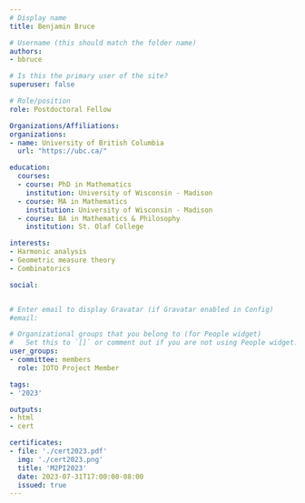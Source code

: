 ```yaml
---
# Display name
title: Benjamin Bruce

# Username (this should match the folder name)
authors:
- bbruce

# Is this the primary user of the site?
superuser: false

# Role/position
role: Postdoctoral Fellow

Organizations/Affiliations:
organizations:
- name: University of British Columbia
  url: "https://ubc.ca/"

education:
  courses:
  - course: PhD in Mathematics
    institution: University of Wisconsin - Madison
  - course: MA in Mathematics
    institution: University of Wisconsin - Madison
  - course: BA in Mathematics & Philosophy
    institution: St. Olaf College

interests:
- Harmonic analysis
- Geometric measure theory
- Combinatorics

social:


# Enter email to display Gravatar (if Gravatar enabled in Config)
#email:

# Organizational groups that you belong to (for People widget)
#   Set this to `[]` or comment out if you are not using People widget.
user_groups:
- committee: members
  role: IOTO Project Member

tags:
- '2023'

outputs:
- html
- cert

certificates:
- file: './cert2023.pdf'
  img: './cert2023.png'
  title: 'M2PI2023'
  date: 2023-07-31T17:00:00-08:00
  issued: true
---
```

